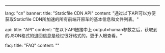 ---
lang: "cn"
banner:
  title: "Staticfile CDN API"
  content: "通过以下API可以方便获取Staticfile CDN所加速的所有前端开原车的基本信息和文件列表。"

api:
  title: "API"
  content: "在以下API链接中上 output=human参数之后，获取到的JSON格式的退回信息是经过很好格式的，更于人眼查看。"

faq:
  title: "FAQ"
  content: ""